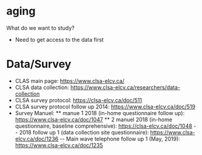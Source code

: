 # aging
What do we want to study?
- Need to get access to the data first

# Data/Survey
* CLAS main page: https://www.clsa-elcv.ca/
* CLSA data collection: https://www.clsa-elcv.ca/researchers/data-collection
* CLSA survey protocol: https://clsa-elcv.ca/doc/511
* CLSA survey protocol follow up 2014: https://www.clsa-elcv.ca/doc/519
* Survey Manuel:
** manue 1 2018 (in-home questionnaire follow up): https://www.clsa-elcv.ca/doc/1047
** 2 manuel 2018 (in-home questionnaire, baseline comprehensive): https://clsa-elcv.ca/doc/1048
 -- 2018 follow up 1 (data collection site questionnaire): https://www.clsa-elcv.ca/doc/1236
 -- Main wave telephone follow up 1 (May, 2019): https://www.clsa-elcv.ca/doc/1235
